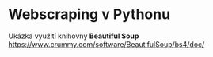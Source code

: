 # Webscraping v Pythonu
Ukázka využití knihovny **Beautiful Soup**
https://www.crummy.com/software/BeautifulSoup/bs4/doc/
